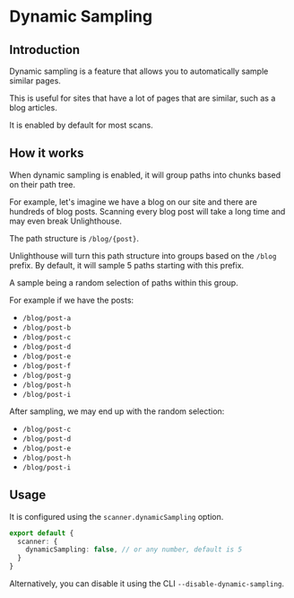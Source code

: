 # Dynamic Sampling

## Introduction

Dynamic sampling is a feature that allows you to automatically sample similar pages.

This is useful for sites that have a lot of pages that are similar, such as a blog articles.

It is enabled by default for most scans.

## How it works

When dynamic sampling is enabled, it will group paths into chunks based on their path tree.

For example, let's imagine we have a blog on our site and there are hundreds of blog posts. Scanning every blog post will
take a long time and may even break Unlighthouse.

The path structure is `/blog/{post}`. 

Unlighthouse will turn this path structure into groups based on the `/blog` prefix. By default, it will sample
5 paths starting with this prefix.

A sample being a random selection of paths within this group.

For example if we have the posts:
- `/blog/post-a`
- `/blog/post-b`
- `/blog/post-c`
- `/blog/post-d`
- `/blog/post-e`
- `/blog/post-f`
- `/blog/post-g`
- `/blog/post-h`
- `/blog/post-i`

After sampling, we may end up with the random selection:

- `/blog/post-c`
- `/blog/post-d`
- `/blog/post-e`
- `/blog/post-h`
- `/blog/post-i`

## Usage

It is configured using the `scanner.dynamicSampling` option.

```ts
export default {
  scanner: {
    dynamicSampling: false, // or any number, default is 5
  }
}
```

Alternatively, you can disable it using the CLI `--disable-dynamic-sampling`.
